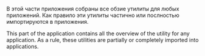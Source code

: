 В этой части приложения собраны все обзие утилиты для любых приложений.
Как правило эти утилиты частично или послностью импортируются в приложения.

This part of the application contains all the overview of the utility for any application.
As a rule, these utilities are partially or completely imported into applications.